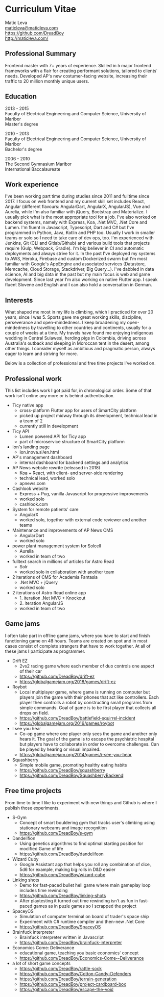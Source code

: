# Curriculum Vitae

Matic Leva  
maticleva@maticleva.com  
https://github.com/DreadBoy  
http://maticleva.com/

## Professional Summary
Frontend master with 7+ years of experience. Skilled in 5 major frontend frameworks with a flair for creating performant solutions, tailored to clients' needs. Developed AP's new costumer-facing website, increasing their traffic to 20 million monthly unique users.

## Education

2013 - 2015  
Faculty of Electrical Engineering and Computer Science, University of Maribor  
Master's degree

2010 - 2013  
Faculty of Electrical Engineering and Computer Science, University of Maribor  
Bachelor's degree

2006 - 2010  
The Second Gymnasium Maribor  
International Baccalaureate

## Work experience

I've been working part time during studies since 2011 and fulltime since 2017. I focus on web frontend and my current skill set includes React, Angular (different flavours: AngularDart, AngularX, AngularJS), Vue and Aurelia, while I'm also familiar with jQuery, Bootstrap and Materialize. I usually pick what is the most appropriate tool for a job. I've also worked on backend systems, namely with Express, Koa, .Net MVC, .Net Core and Lumen. I'm fluent in Javascript, Typescript, Dart and C# but I've programmed in Python, Java, Kotlin and PHP too. Usually I work in smaller teams or solo so I need to take care of dev ops, too. I'm experienced with Jenkins, Git (CLI and Gitlab/Github) and various build tools that projects require (Gulp, Webpack, Gradle). I'm big believer in CI and automatic deployments and always strive for it. In the past I've deployed my systems to AWS, Heroku, Firebase and custom Dockerized swarm but I'm most familiar with Google's AppEngine and associated services (Datastore, Memcache, Cloud Storage, Stackdriver, Big Query...).  I've dabbled in data science, AI and big data in the past but my main focus is web and game development. Since last year I'm also working on native Flutter app. I speak fluent Slovene and English and I can also hold a conversation in German. 

## Interests
What shaped me most in my life is climbing, which I practiced for over 20 years, since I was 5. Sports gave me great working skills, discipline, perseverance and open-mindedness. I keep broadening my open-mindedness by travelling to other countries and continents, usually for a couple of weeks at a time. My travels have found me enjoying indigenous wedding in Central Sulawesi, herding pigs in Colombia, driving across Australia's outback and sleeping in Moroccan tent in the desert, among other things. I consider myself as ambitious and pragmatic person, always eager to learn and striving for more.

Below is a collection of professional and free time projects I've worked on. 
## Professional work
This list includes work I got paid for, in chronological order. Some of that work isn't online any more or is behind authentication.

* Ticy native app
   * cross-platform Flutter app for users of SmartCity platform
   * picked up project midway through its development, technical lead in a team of 2
   * currently still in development
* Ticy API
   * Lumen powered API for Ticy app
   * part of microservice structure of SmartCity platform
* Ion's landing page
   * ion.inova.si/en.html
* AP's management dashboard
    * internal dashboard for backend settings and analytics
* AP News website rewrite (released in 2018)
    * Koa + React, with client- and server-side rendering
    * technical lead, worked solo
    * apnews.com
* Cashlook website
    * Express + Pug, vanilla Javascript for progressive improvements
    * worked solo
    * cashlook.com
* System for remote patients' care
    * AngularX
    * worked solo, together with external code reviewer and another teams
* Maintenance and improvements of AP News CMS
    * AngularDart
    * worked solo
* power plant management system for Solcell
    * Aurelia
    * worked in team of two
* fulltext search in millions of articles for Astro Read
    * Solr
    * worked solo in collaboration with another team
* 2 iterations of CMS for Academia Fantasia
    * .Net MVC + jQuery
    * worked solo
* 2 iterations of Astro Read online app
    * 1\. iteration .Net MVC + Knockout
    * 2\. iteration AngularJS
    * worked in team of two

## Game jams
I often take part in offline game jams, where you have to start and finish functioning game on 48 hours. Teams are created on spot and in most cases consist of complete strangers that have to work together. At all of these jams I participate as programmer.

* Drift EZ
    * 2vs2 racing game where each member of duo controls one aspect of their car
    * https://github.com/DreadBoy/drift-ez
    * https://globalgamejam.org/2018/games/drift-ez
* Roybot
    * Local multiplayer game, where game is running on computer but players join the game with their phones that act like controllers. Each player then controlls a robot by constructing small programs from simple commands. Goal of game is to be first player that collects all drops on field.
    * https://github.com/DreadBoy/battlefield-squirrel-incident
    * https://globalgamejam.org/2016/games/roybot
* I see you hear
    * Co-op game where one player only sees the game and another only hears it. The goal of the game is to escape the psychiatric hospital but players have to collaborate in order to overcome challenges. Can be played by hearing or visual impaired.
    * https://globalgamejam.org/2014/games/i-see-you-hear
* Squashberry
    * Simple mobile game, promoting healthy eating habits
    * https://github.com/DreadBoy/squashberry
    * https://github.com/DreadBoy/SquashberryBackend

## Free time projects
From time to time I like to experiment with new things and Github is where I publish those experiments.

* S-Gym
    * Concept of smart bouldering gym that tracks user's climbing using stationary webcams and image recognition
    * https://github.com/DreadBoy/s-gym
* Dandelifion
    * Using genetics algorithms to find optimal starting position for modified Game of life
    * https://github.com/DreadBoy/dandelifeon
* Wizard Cuby
    * Google Assistant app that helps you roll any combination of dice, 5d6 for example, making big rolls in D&D easier
    * https://github.com/DreadBoy/wizard-cube
* Linking shots
    * Demo for fast-paced bullet hell game where main gameplay loop includes time rewinding
    * https://github.com/DreadBoy/linking-shots
    * After playtesting it turned out time rewinding isn't as fun in fast-paced games as in puzle games so I scrapped the project
* SpaceyOS
    * Simulation of computer terminal on board of trader's space ship
    * Experiment with C# runtime compiler and then-new .Net Core
    * https://github.com/DreadBoy/SpaceyOS
* Brainfuck interpreter
    * Brainfuck interpreter written in Javascript
    * https://github.com/DreadBoy/brainfuck-interpreter
* Economics Come: Deliverance
    * educational game, teaching you basic economics' concept
    * https://github.com/DreadBoy/Economics-Come--Deliverance
* a lot of short game concepts
    * https://github.com/DreadBoy/rattle-sock
    * https://github.com/DreadBoy/Cotton-Candy-Defenders
    * https://github.com/DreadBoy/terrain-generation
    * https://github.com/DreadBoy/project-cardboard-box
    * https://github.com/DreadBoy/escape-the-void
